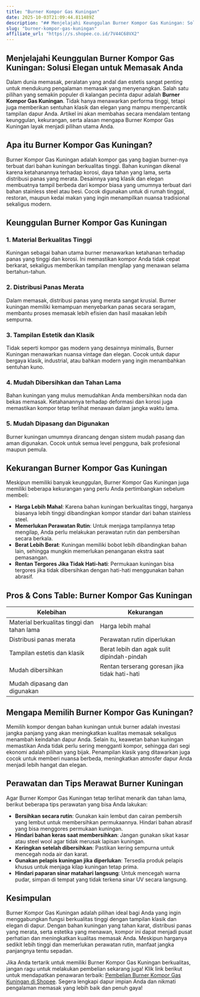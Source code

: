 ```yaml
---
title: "Burner Kompor Gas Kuningan"
date: 2025-10-03T21:09:44.811489Z
description: "## Menjelajahi Keunggulan Burner Kompor Gas Kuningan: Solusi Elegan untuk Memasak Anda..."
slug: "burner-kompor-gas-kuningan"
affiliate_url: "https://s.shopee.co.id/7V44C68VX2"
---
```

## Menjelajahi Keunggulan Burner Kompor Gas Kuningan: Solusi Elegan untuk Memasak Anda

Dalam dunia memasak, peralatan yang andal dan estetis sangat penting untuk mendukung pengalaman memasak yang menyenangkan. Salah satu pilihan yang semakin populer di kalangan pecinta dapur adalah **Burner Kompor Gas Kuningan**. Tidak hanya menawarkan performa tinggi, tetapi juga memberikan sentuhan klasik dan elegan yang mampu mempercantik tampilan dapur Anda. Artikel ini akan membahas secara mendalam tentang keunggulan, kekurangan, serta alasan mengapa Burner Kompor Gas Kuningan layak menjadi pilihan utama Anda.

## Apa itu Burner Kompor Gas Kuningan?

Burner Kompor Gas Kuningan adalah kompor gas yang bagian burner-nya terbuat dari bahan kuningan berkualitas tinggi. Bahan kuningan dikenal karena ketahanannya terhadap korosi, daya tahan yang lama, serta distribusi panas yang merata. Desainnya yang klasik dan elegan membuatnya tampil berbeda dari kompor biasa yang umumnya terbuat dari bahan stainless steel atau besi. Cocok digunakan untuk di rumah tinggal, restoran, maupun kedai makan yang ingin menampilkan nuansa tradisional sekaligus modern.

## Keunggulan Burner Kompor Gas Kuningan

### 1. Material Berkualitas Tinggi

Kuningan sebagai bahan utama burner menawarkan ketahanan terhadap panas yang tinggi dan korosi. Ini memastikan kompor Anda tidak cepat berkarat, sekaligus memberikan tampilan mengilap yang menawan selama bertahun-tahun.

### 2. Distribusi Panas Merata

Dalam memasak, distribusi panas yang merata sangat krusial. Burner kuningan memiliki kemampuan menyebarkan panas secara seragam, membantu proses memasak lebih efisien dan hasil masakan lebih sempurna.

### 3. Tampilan Estetik dan Klasik

Tidak seperti kompor gas modern yang desainnya minimalis, Burner Kuningan menawarkan nuansa vintage dan elegan. Cocok untuk dapur bergaya klasik, industrial, atau bahkan modern yang ingin menambahkan sentuhan kuno.

### 4. Mudah Dibersihkan dan Tahan Lama

Bahan kuningan yang mulus memudahkan Anda membersihkan noda dan bekas memasak. Ketahanannya terhadap deformasi dan korosi juga memastikan kompor tetap terlihat menawan dalam jangka waktu lama.

### 5. Mudah Dipasang dan Digunakan

Burner kuningan umumnya dirancang dengan sistem mudah pasang dan aman digunakan. Cocok untuk semua level pengguna, baik profesional maupun pemula.

## Kekurangan Burner Kompor Gas Kuningan

Meskipun memiliki banyak keunggulan, Burner Kompor Gas Kuningan juga memiliki beberapa kekurangan yang perlu Anda pertimbangkan sebelum membeli:

- **Harga Lebih Mahal**: Karena bahan kuningan berkualitas tinggi, harganya biasanya lebih tinggi dibandingkan kompor standar dari bahan stainless steel.
- **Memerlukan Perawatan Rutin**: Untuk menjaga tampilannya tetap mengilap, Anda perlu melakukan perawatan rutin dan pembersihan secara berkala.
- **Berat Lebih Berat**: Kuningan memiliki bobot lebih dibandingkan bahan lain, sehingga mungkin memerlukan penanganan ekstra saat pemasangan.
- **Rentan Tergores Jika Tidak Hati-hati**: Permukaan kuningan bisa tergores jika tidak dibersihkan dengan hati-hati menggunakan bahan abrasif.

## Pros & Cons Table: Burner Kompor Gas Kuningan

| Kelebihan                                   | Kekurangan                                   |
|----------------------------------------------|----------------------------------------------|
| Material berkualitas tinggi dan tahan lama | Harga lebih mahal                          |
| Distribusi panas merata                     | Perawatan rutin diperlukan                  |
| Tampilan estetis dan klasik                | Berat lebih dan agak sulit dipindah-pindah |
| Mudah dibersihkan                            | Rentan terserang goresan jika tidak hati-hati |
| Mudah dipasang dan digunakan               |                                             |

## Mengapa Memilih Burner Kompor Gas Kuningan?

Memilih kompor dengan bahan kuningan untuk burner adalah investasi jangka panjang yang akan meningkatkan kualitas memasak sekaligus menambah keindahan dapur Anda. Selain itu, keawetan bahan kuningan memastikan Anda tidak perlu sering mengganti kompor, sehingga dari segi ekonomi adalah pilihan yang bijak. Penampilan klasik yang ditawarkan juga cocok untuk memberi nuansa berbeda, meningkatkan atmosfer dapur Anda menjadi lebih hangat dan elegan.

## Perawatan dan Tips Merawat Burner Kuningan

Agar Burner Kompor Gas Kuningan tetap terlihat menarik dan tahan lama, berikut beberapa tips perawatan yang bisa Anda lakukan:

- **Bersihkan secara rutin**: Gunakan kain lembut dan cairan pembersih yang lembut untuk membersihkan permukaannya. Hindari bahan abrasif yang bisa menggores permukaan kuningan.
- **Hindari bahan keras saat membersihkan**: Jangan gunakan sikat kasar atau steel wool agar tidak merusak lapisan kuningan.
- **Keringkan setelah dibersihkan**: Pastikan kering sempurna untuk mencegah noda air dan karat.
- **Gunakan pelapis kuningan jika diperlukan**: Tersedia produk pelapis khusus untuk menjaga kilap kuningan tetap prima.
- **Hindari paparan sinar matahari langsung**: Untuk mencegah warna pudar, simpan di tempat yang tidak terkena sinar UV secara langsung.

## Kesimpulan

Burner Kompor Gas Kuningan adalah pilihan ideal bagi Anda yang ingin menggabungkan fungsi berkualitas tinggi dengan tampilan klasik dan elegan di dapur. Dengan bahan kuningan yang tahan karat, distribusi panas yang merata, serta estetika yang menawan, kompor ini dapat menjadi pusat perhatian dan meningkatkan kualitas memasak Anda. Meskipun harganya sedikit lebih tinggi dan memerlukan perawatan rutin, manfaat jangka panjangnya tentu sepadan.

Jika Anda tertarik untuk memiliki Burner Kompor Gas Kuningan berkualitas, jangan ragu untuk melakukan pembelian sekarang juga! Klik link berikut untuk mendapatkan penawaran terbaik: [Pembelian Burner Kompor Gas Kuningan di Shopee](https://s.shopee.co.id/7V44C68VX2). Segera lengkapi dapur impian Anda dan nikmati pengalaman memasak yang lebih baik dan penuh gaya!